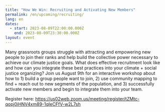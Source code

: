 ```yaml
---
title: "How We Win: Recruiting and Activating New Members"
permalink: /en/upcoming/recruiting/
lang: en
dates:
  - start: 2023-08-09T22:00:00.000Z
    end: 2023-08-09T23:30:00.000Z
layout: event
---
```

Many grassroots groups struggle with attracting and empowering new people to join their ranks and help build the collective power necessary to achieve our climate justice goals. What does effective recruitment look like and how can you integrate these best practices into your climate + social justice organizing? Join us August 9th for an interactive workshop about how to 1) build a group people want to join, 2) use community mapping to find + reach out to new segments of the population, and 3) successfully activate new members and begin to integrate them into your team.

R﻿egister here: https://us02web.zoom.us/meeting/register/tZMtc-qopj0iHNV4xm89-1qIeCFfV-w2L7sh